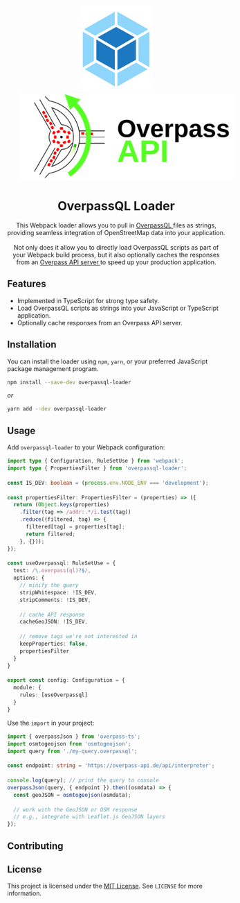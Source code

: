 <div align="center">
  <a href="https://github.com/webpack/webpack">
    <img height="200" vspace="" hspace="25"
      src="./.github/assets/webpack-icon.svg">
    <img height="200" vspace="" hspace="25"
      src="./.github/assets/overpass-icon.svg">
  </a>
  <h1>OverpassQL Loader</h1>
  <p>
    This Webpack loader allows you to pull in
    <a href="https://wiki.openstreetmap.org/wiki/Overpass_API/Overpass_QL">
      OverpassQL
    </a>
    files as strings, providing seamless integration of OpenStreetMap data into
    your application.
    <br><br>
    Not only does it allow you to directly load OverpassQL scripts as part of
    your Webpack build process, but it also optionally caches the responses
    from an
    <a href="https://wiki.openstreetmap.org/wiki/Overpass_API#Public_Overpass_API_instances">
      Overpass API server
    </a>
    to speed up your production application.
  <p>
</div>




## Features
- Implemented in TypeScript for strong type safety.
- Load OverpassQL scripts as strings into your JavaScript or TypeScript
  application.
- Optionally cache responses from an Overpass API server.

## Installation
You can install the loader using `npm`, `yarn`, or your preferred JavaScript
package management program.

```bash
npm install --save-dev overpassql-loader
```
_or_

```bash
yarn add --dev overpassql-loader
```

## Usage
Add `overpassql-loader` to your Webpack configuration:

```typescript
import type { Configuration, RuleSetUse } from 'webpack';
import type { PropertiesFilter } from 'overpassql-loader';

const IS_DEV: boolean = (process.env.NODE_ENV === 'development');

const propertiesFilter: PropertiesFilter = (properties) => ({
  return (Object.keys(properties)
    .filter(tag => /addr:.*/i.test(tag))
    .reduce((filtered, tag) => {
      filtered[tag] = properties[tag];
      return filtered;
    }, {}));
});

const useOverpassql: RuleSetUse = {
  test: /\.overpass(ql)?$/,
  options: {
    // minify the query
    stripWhitespace: !IS_DEV,
    stripComments: !IS_DEV,

    // cache API response
    cacheGeoJSON: !IS_DEV,

    // remove tags we're not interested in
    keepProperties: false,
    propertiesFilter
  }
}

export const config: Configuration = {
  module: {
    rules: [useOverpassql]
  }
}
```

Use the `import` in your project:

```typescript
import { overpassJson } from 'overpass-ts';
import osmtogeojson from 'osmtogeojson';
import query from './my-query.overpassql';

const endpoint: string = 'https://overpass-api.de/api/interpreter';

console.log(query); // print the query to console
overpassJson(query, { endpoint }).then((osmdata) => {
  const geoJSON = osmtogeojson(osmdata);

  // work with the GeoJSON or OSM response
  // e.g., integrate with Leaflet.js GeoJSON layers
});
```

## Contributing



## License
This project is licensed under the [MIT License](./LICENSE).
See `LICENSE` for more information.

